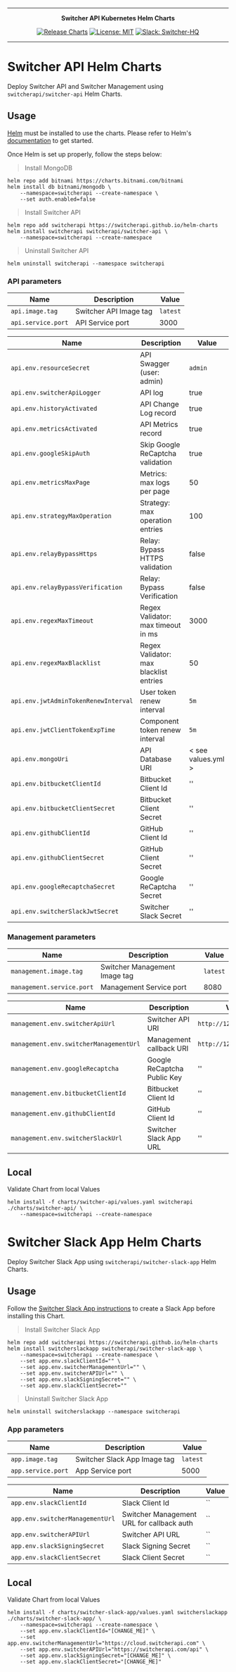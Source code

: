 ***

<div align="center">
<b>Switcher API Kubernetes Helm Charts</b>
</div>

<div align="center">

[![Release Charts](https://github.com/switcherapi/helm-charts/actions/workflows/release.yml/badge.svg)](https://github.com/switcherapi/helm-charts/actions/workflows/release.yml)
[![License: MIT](https://img.shields.io/badge/License-MIT-yellow.svg)](https://opensource.org/licenses/MIT)
[![Slack: Switcher-HQ](https://img.shields.io/badge/slack-@switcher/hq-blue.svg?logo=slack)](https://switcher-hq.slack.com/)

</div>

***

# Switcher API Helm Charts

Deploy Switcher API and Switcher Management using `switcherapi/switcher-api` Helm Charts.

## Usage

[Helm](https://helm.sh) must be installed to use the charts.
Please refer to Helm's [documentation](https://helm.sh/docs/) to get started.

Once Helm is set up properly, follow the steps below:

> Install MongoDB
```console
helm repo add bitnami https://charts.bitnami.com/bitnami
helm install db bitnami/mongodb \
    --namespace=switcherapi --create-namespace \
    --set auth.enabled=false
```

> Install Switcher API
```console
helm repo add switcherapi https://switcherapi.github.io/helm-charts
helm install switcherapi switcherapi/switcher-api \
    --namespace=switcherapi --create-namespace
```

> Uninstall Switcher API
```console
helm uninstall switcherapi --namespace switcherapi
```

### API parameters

| Name                       | Description                                    | Value                  |
| -------------------------- | ---------------------------------------------- | ---------------------- |
| `api.image.tag`            | Switcher API Image tag                         | `latest`               |
| `api.service.port`         | API Service port                               | 3000                   |

| Name                          | Description                                    | Value                  |
| ----------------------------- | ---------------------------------------------- | ---------------------- |
| `api.env.resourceSecret`      | API Swagger (user: admin)                      | `admin`                |
| `api.env.switcherApiLogger`   | API log                                        | true                   |
| `api.env.historyActivated`    | API Change Log record                          | true                   |
| `api.env.metricsActivated`    | API Metrics record                             | true                   |
| `api.env.googleSkipAuth`      | Skip Google ReCaptcha validation               | true                   |
| `api.env.metricsMaxPage`      | Metrics: max logs per page                     | 50                     |
| `api.env.strategyMaxOperation`| Strategy: max operation entries                | 100                    |
| `api.env.relayBypassHttps`        | Relay: Bypass HTTPS validation             | false                  |
| `api.env.relayBypassVerification` | Relay: Bypass Verification                 | false                  |
| `api.env.regexMaxTimeout`     | Regex Validator: max timeout in ms             | 3000                   |
| `api.env.regexMaxBlacklist`   | Regex Validator: max blacklist entries         | 50                     |
| `api.env.jwtAdminTokenRenewInterval`      | User token renew interval                      | `5m`                   |
| `api.env.jwtClientTokenExpTime`           | Component token renew interval                 | `5m`                   |
| `api.env.mongoUri`                        | API Database URI                               | < see values.yml >     |
| `api.env.bitbucketClientId`     | Bitbucket Client Id               | ''                    |
| `api.env.bitbucketClientSecret` | Bitbucket Client Secret           | ''                    |
| `api.env.githubClientId`        | GitHub Client Id                  | ''                    |
| `api.env.githubClientSecret`    | GitHub Client Secret              | ''                    |
| `api.env.googleRecaptchaSecret` | Google ReCaptcha Secret           | ''                    |
| `api.env.switcherSlackJwtSecret`| Switcher Slack Secret             | ''                    |

### Management parameters

| Name                       | Description                                    | Value                  |
| -------------------------- | ---------------------------------------------- | ---------------------- |
| `management.image.tag`     | Switcher Management Image tag                  | `latest`               |
| `management.service.port`  | Management Service port                        | 8080                   |

| Name                                  | Description                                    | Value                     |
| ------------------------------------- | ---------------------------------------------- | ------------------------- |
| `management.env.switcherApiUrl`       | Switcher API URI                               | `http://127.0.0.1:3000`   |
| `management.env.switcherManagementUrl`| Management callback URI                        | `http://127.0.0.1:8080`   |
| `management.env.googleRecaptcha`      | Google ReCaptcha Public Key                    | ''                        |
| `management.env.bitbucketClientId`    | Bitbucket Client Id                            | ''                        |
| `management.env.githubClientId`       | GitHub Client Id                               | ''                        |
| `management.env.switcherSlackUrl`     | Switcher Slack App URL                         | ''                        |

## Local

Validate Chart from local Values
```console
helm install -f charts/switcher-api/values.yaml switcherapi ./charts/switcher-api/ \
    --namespace=switcherapi --create-namespace
```

# Switcher Slack App Helm Charts

Deploy Switcher Slack App using `switcherapi/switcher-slack-app` Helm Charts.

## Usage

Follow the [Switcher Slack App instructions](https://github.com/switcherapi/switcher-slack-app#create-slack-app) to create a Slack App before installing this Chart.

> Install Switcher Slack App
```console
helm repo add switcherapi https://switcherapi.github.io/helm-charts
helm install switcherslackapp switcherapi/switcher-slack-app \
    --namespace=switcherapi --create-namespace \
    --set app.env.slackClientId="" \
    --set app.env.switcherManagementUrl="" \
    --set app.env.switcherAPIUrl="" \
    --set app.env.slackSigningSecret="" \
    --set app.env.slackClientSecret=""
```

> Uninstall Switcher Slack App
```console
helm uninstall switcherslackapp --namespace switcherapi
```

### App parameters

| Name                       | Description                                    | Value                  |
| -------------------------- | ---------------------------------------------- | ---------------------- |
| `app.image.tag`            | Switcher Slack App Image tag                   | `latest`               |
| `app.service.port`         | App Service port                               | 5000                   |

| Name                              | Description                                    | Value                  |
| --------------------------------- | ---------------------------------------------- | ---------------------- |
| `app.env.slackClientId`           | Slack Client Id                                | ``                     |
| `app.env.switcherManagementUrl`   | Switcher Management URL for callback auth      | ``                     |
| `app.env.switcherAPIUrl`          | Switcher API URL                               | ``                     |
| `app.env.slackSigningSecret`      | Slack Signing Secret                           | ``                     |
| `app.env.slackClientSecret`       | Slack Client Secret                            | ``                     |

## Local

Validate Chart from local Values
```console
helm install -f charts/switcher-slack-app/values.yaml switcherslackapp ./charts/switcher-slack-app/ \
    --namespace=switcherapi --create-namespace \
    --set app.env.slackClientId="[CHANGE_ME]" \
    --set app.env.switcherManagementUrl="https://cloud.switcherapi.com" \
    --set app.env.switcherAPIUrl="https://switcherapi.com/api" \
    --set app.env.slackSigningSecret="[CHANGE_ME]" \
    --set app.env.slackClientSecret="[CHANGE_ME]"
```
